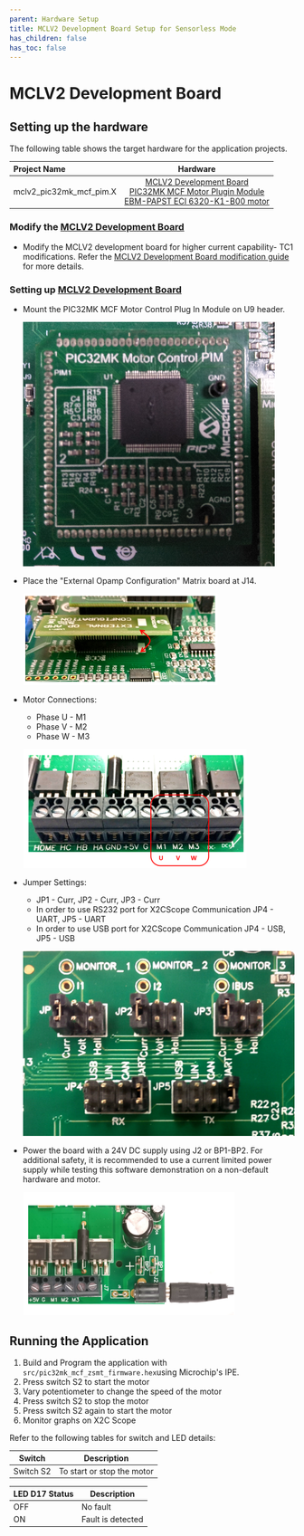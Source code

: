 ```yaml
---
parent: Hardware Setup
title: MCLV2 Development Board Setup for Sensorless Mode
has_children: false
has_toc: false
---
```


# MCLV2 Development Board
## Setting up the hardware

The following table shows the target hardware for the application projects.

| Project Name| Hardware |
|:---------|:---------:|
| mclv2_pic32mk_mcf_pim.X |[MCLV2 Development Board](https://www.microchip.com/DevelopmentTools/ProductDetails/DM330021-2)<br>[PIC32MK MCF Motor Plugin Module](https://www.microchip.com/developmenttools/ProductDetails/ma320024)<br>[EBM-PAPST ECI 6320-K1-B00 motor](https://ebmpapst.se/sv/dat/media_manager/news/696/news-files/Ext_38717.pdf) |

### Modify the [MCLV2 Development Board](https://www.microchip.com/DevelopmentTools/ProductDetails/DM330021-2)
- Modify the MCLV2 development board for higher current capability- TC1 modifications. Refer the [MCLV2 Development Board modification guide](http://ww1.microchip.com/downloads/en/DeviceDoc/motorBench-mclv2-modifications-guidelines.2.285.pdf) for more details.
  

### Setting up [MCLV2 Development Board](https://www.microchip.com/DevelopmentTools/ProductDetails/DM330021-2)

- Mount the PIC32MK MCF Motor Control Plug In Module on U9 header. 

    ![PIM Install](images/mclv2/pic32mk_mcf_pim.png)

- Place the "External Opamp Configuration" Matrix board at J14.

    ![External OPAMP](images/mclv2/mclv2_ext_opamp.png)

- Motor Connections: 
    - Phase U - M1 
    - Phase V - M2 
    - Phase W - M3

    ![Motor Connections](images/mclv2/mclv2_motor_connection.png)

- Jumper Settings: 
    - JP1 - Curr, JP2 - Curr, JP3 - Curr 
    - In order to use RS232 port for X2CScope Communication JP4 - UART, JP5 - UART 
    - In order to use USB port for X2CScope Communication JP4 - USB, JP5 - USB

    ![jumper Settings](images/mclv2/mclv2_jumper_settings.png)


- Power the board with a 24V DC supply using J2 or BP1-BP2. For additional safety, it is recommended to use a current limited power supply while testing this software demonstration on a non-default hardware and motor. 

    ![jumper Settings](images/mclv2/power_mclv2.png)


## Running the Application

1. Build and Program the application with ````src/pic32mk_mcf_zsmt_firmware.hex````using Microchip's IPE.
2. Press switch S2 to start the motor
3. Vary potentiometer to change the speed of the motor
4. Press switch S2 to stop the motor
5. Press switch S2 again to start the motor
6. Monitor graphs on X2C Scope

Refer to the following tables for switch and LED details:

| Switch | Description |
|------|----------------|
| Switch S2 | To start or stop the motor |


| LED D17 Status | Description |
|------|----------------|
| OFF  | No fault  |
| ON   | Fault is detected  |
